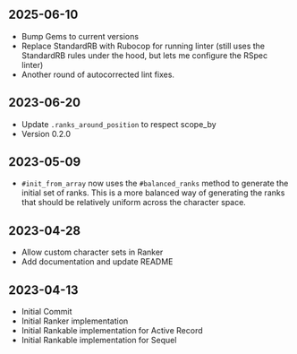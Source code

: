 ## 2025-06-10
* Bump Gems to current versions
* Replace StandardRB with Rubocop for running linter (still uses the
  StandardRB rules under the hood, but lets me configure the RSpec linter)
* Another round of autocorrected lint fixes.
## 2023-06-20
* Update `.ranks_around_position` to respect scope_by
* Version 0.2.0
## 2023-05-09
* `#init_from_array` now uses the `#balanced_ranks` method to generate the
  initial set of ranks. This is a more balanced way of generating the ranks
  that should be relatively uniform across the character space.
## 2023-04-28
* Allow custom character sets in Ranker
* Add documentation and update README
## 2023-04-13
* Initial Commit
* Initial Ranker implementation
* Initial Rankable implementation for Active Record
* Initial Rankable implementation for Sequel
